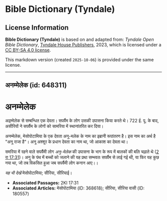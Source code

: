 # Bible Dictionary (Tyndale)

## License Information

**Bible Dictionary (Tyndale)** is based on and adapted from: _Tyndale Open Bible Dictionary_, [Tyndale House Publishers](https://tyndaleopenresources.com/), 2023, which is licensed under a [CC BY-SA 4.0 license](https://creativecommons.org/licenses/by-sa/4.0/legalcode.en).

This markdown version (created `2025-10-06`) is provided under the same license.



--------------------------------

## अनम्मेलेक (id: 648311)

अनम्मेलेक
=========

अद्रम्मेलेक से सम्बन्धित एक देवता। सपर्वैम के लोग उसकी उपासना किया करते थे। 722 ई. पू. के बाद, असीरियों ने सपर्वैम के लोगों को सामरिया में स्थानांतरित कर दिया।

अनम्मेलेक, मेसोपोटामिया के एक देवता अनू\-मलेक के नाम का इब्रानी रूपांतरण है। इस नाम का अर्थ है "अनू राजा है"। अनू अश्शूर के प्रधान देवता का नाम था, जो आकाश का देवता था।

समरिया में रहने वाले सपर्वैमी लोग *अनु\-मेलेक* की उपासना के भाग के रूप में बालकों की बलि चढ़ाते थे ([2 रा 17:31](https://ref.ly/2Kgs17:31))। अनु के पंथ में बच्चों को जलाने की यह प्रथा सम्भवतः सपर्वैम से लाई गई थी, या फिर यह कुछ नया था, जो तब विकसित हुआ जब सपर्वैमी लोग कनान आए।।

*यह भी देखें* मेसोपोटामिया; सीरिया, सीरियाई।

* **Associated Passages:** 2KI 17:31
* **Associated Articles:** मेसोपोटामिया (ID: 368618); सीरिया, सीरिया वासी (ID: 180557)


